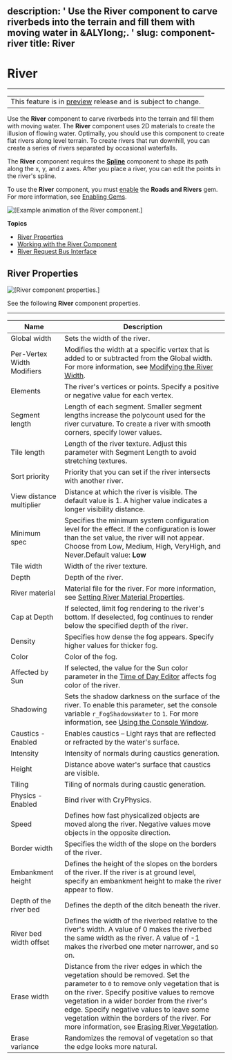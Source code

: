 description: ' Use the River component to carve riverbeds into the terrain and fill
  them with moving water in &ALYlong;. '
slug: component-river
title: River
---
# River<a name="component-river"></a>


****  

|  | 
| --- |
| This feature is in [preview](https://docs.aws.amazon.com/lumberyard/latest/userguide/ly-glos-chap.html#preview) release and is subject to change\.  | 

Use the **River** component to carve riverbeds into the terrain and fill them with moving water\. The **River** component uses 2D materials to create the illusion of flowing water\. Optimally, you should use this component to create flat rivers along level terrain\. To create rivers that run downhill, you can create a series of rivers separated by occasional waterfalls\.

The **River** component requires the **[Spline](component-spline.md)** component to shape its path along the x, y, and z axes\. After you place a river, you can edit the points in the river's spline\.

To use the **River** component, you must [enable](gems-system-using-project-configurator.md) the **Roads and Rivers** gem\. For more information, see [Enabling Gems](gems-system-using-project-configurator.md)\.

![\[Example animation of the River component.\]](/images/userguide/shared-component-river.gif)

**Topics**
+ [River Properties](#component-river-properties)
+ [Working with the River Component](working-with-the-river-component.md)
+ [River Request Bus Interface](component-river-riverrequestbus-interface-ebus.md)

## River Properties<a name="component-river-properties"></a>

![\[River component properties.\]](/images/userguide/component/component-river-properties.png)

See the following **River** component properties\.


****  

| Name | Description | 
| --- | --- | 
| Global width | Sets the width of the river\. | 
| Per\-Vertex Width Modifiers | Modifies the width at a specific vertex that is added to or subtracted from the Global width\. For more information, see [Modifying the River Width](working-with-the-river-component.md#modifying-river-width)\. | 
| Elements | The river's vertices or points\. Specify a positive or negative value for each vertex\. | 
| Segment length | Length of each segment\. Smaller segment lengths increase the polycount used for the river curvature\. To create a river with smooth corners, specify lower values\. | 
| Tile length | Length of the river texture\. Adjust this parameter with Segment Length to avoid stretching textures\. | 
| Sort priority | Priority that you can set if the river intersects with another river\. | 
| View distance multiplier | Distance at which the river is visible\. The default value is 1\. A higher value indicates a longer visibility distance\. | 
| Minimum spec | Specifies the minimum system configuration level for the effect\. If the configuration is lower than the set value, the river will not appear\. Choose from Low, Medium, High, VeryHigh, and Never\.Default value: **Low** | 
| Tile width | Width of the river texture\. | 
| Depth | Depth of the river\. | 
| River material | Material file for the river\. For more information, see [Setting River Material Properties](working-with-the-river-component.md#setting-river-material-properties)\. | 
| Cap at Depth | If selected, limit fog rendering to the river's bottom\. If deselected, fog continues to render below the specified depth of the river\. | 
| Density | Specifies how dense the fog appears\. Specify higher values for thicker fog\. | 
| Color | Color of the fog\. | 
| Affected by Sun | If selected, the value for the Sun color parameter in the [Time of Day Editor](sky-day-sun-params.md) affects fog color of the river\. | 
| Shadowing | Sets the shadow darkness on the surface of the river\. To enable this parameter, set the console variable `r_FogShadowsWater` to `1`\. For more information, see [Using the Console Window](console-intro.md)\. | 
| Caustics \- Enabled | Enables caustics – Light rays that are reflected or refracted by the water's surface\. | 
| Intensity | Intensity of normals during caustics generation\. | 
| Height | Distance above water's surface that caustics are visible\. | 
| Tiling | Tiling of normals during caustic generation\. | 
| Physics \- Enabled | Bind river with CryPhysics\. | 
| Speed | Defines how fast physicalized objects are moved along the river\. Negative values move objects in the opposite direction\. | 
| Border width | Specifies the width of the slope on the borders of the river\. | 
| Embankment height | Defines the height of the slopes on the borders of the river\. If the river is at ground level, specify an embankment height to make the river appear to flow\. | 
| Depth of the river bed | Defines the depth of the ditch beneath the river\. | 
| River bed width offset | Defines the width of the riverbed relative to the river's width\. A value of 0 makes the riverbed the same width as the river\. A value of \-1 makes the riverbed one meter narrower, and so on\. | 
| Erase width |  Distance from the river edges in which the vegetation should be removed\. Set the parameter to `0` to remove only vegetation that is on the river\. Specify positive values to remove vegetation in a wider border from the river's edge\. Specify negative values to leave some vegetation within the borders of the river\.  For more information, see [Erasing River Vegetation](working-with-the-river-component.md#erasing-river-vegetation)\.  | 
| Erase variance | Randomizes the removal of vegetation so that the edge looks more natural\. | 